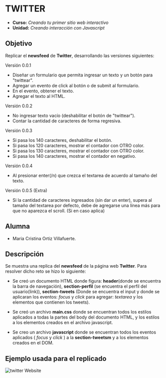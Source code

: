 # TWITTER

* **Curso:** _Creando tu primer sitio web interactivo_
* **Unidad:** _Creando interacción con Javascript_

## Objetivo

Replicar el **newsfeed** de **Twitter**, desarrollando las versiones siguientes:

Versión 0.0.1

* Diseñar un formulario que permita ingresar un texto y un botón para "twittear".
* Agregar un evento de click al botón o de submit al formulario.
* En el evento, obtener el texto.
* Agregar el texto al HTML.

Versión 0.0.2

* No ingresar texto vacío (deshabilitar el botón de "twittear").
* Contar la cantidad de caracteres de forma regresiva.

Versión 0.0.3

* Si pasa los 140 caracteres, deshabilitar el botón.
* Si pasa los 120 caracteres, mostrar el contador con OTRO color.
* Si pasa los 130 caracteres, mostrar el contador con OTRO color.
* Si pasa los 140 caracteres, mostrar el contador en negativo.

Versión 0.0.4

* Al presionar enter(/n) que crezca el textarea de acuerdo al tamaño del texto.

Versión 0.0.5 (Extra)

* Si la cantidad de caracteres ingresados (sin dar un enter), supera al tamaño del textarea por defecto, debe de agregarse una línea más para que no aparezca el scroll. (Si en caso aplica)

## Alumna
* Maria Cristina Ortiz Villafuerte.

## Descripción

Se muestra una replica del **newsfeed** de la página web **Twitter**. Para resolver dicho reto se hizo lo siguiente:

* Se creó un documento HTML donde figura: **header**(donde se encuentra la barra de navegación), **section-perfil** (se encuentra el perfil del usuario(link)), **section-tweets** (Donde se encuentra el input y donde se aplicaran los eventos: _focus_ y _click_ para agregar:  _textarea_ y los elementos que contienen los tweets).

* Se creó un archivo **main.css** donde se encuentran todos los estilos aplicados a todas la partes del body del documento HTML, y los estilos a los elementos creados en el archivo javascript.

* Se creo un archivo **javascript** donde se encuentran todos los eventos aplicados ( _focus_ y _click_ ) a la **section-tweetsm** y a los elementos creados en el DOM.


## Ejemplo usada para el replicado

![twitter Website](docs/fullpage.png)
